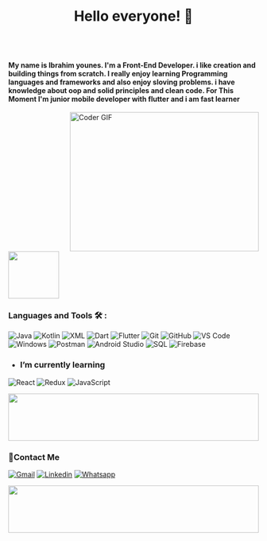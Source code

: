 <h1 align="center"> Hello everyone! 👋 <!-- <img src="https://raw.githubusercontent.com/MartinHeinz/MartinHeinz/master/wave.gif" width="5"> --> </h1>
<br/>
<br/>


<h4> My name is Ibrahim younes. I'm a Front-End Developer. i like creation and building things from scratch. I really enjoy learning Programming languages and frameworks and also enjoy sloving problems. i have knowledge about oop and solid principles and clean code. For This Moment I'm junior mobile developer with flutter and i am fast learner </h4>

<img align="right" src="https://media.giphy.com/media/qgQUggAC3Pfv687qPC/giphy.gif" alt="Coder GIF" width="380" height="280">

<img align="center" src="https://github.com/Govindv7555/Govindv7555/blob/main/49e76e0596857673c5c80c85b84394c1.gif" width= 45% height=95px>

### Languages and Tools 🛠 : 
![Java](https://img.shields.io/badge/-Java-%23E76A00?style=flat-square&logo=java)
![Kotlin](https://img.shields.io/badge/-Kotlin-%230095D5?style=flat-square&logo=kotlin)
![XML](https://img.shields.io/badge/-XML-%230085F0?style=flat-square&logo=xml)
![Dart](https://img.shields.io/badge/-Dart-%230175C2?style=flat-square&logo=dart)
![Flutter](https://img.shields.io/badge/-Flutter-%2302569B?style=flat-square&logo=flutter)
![Git](https://img.shields.io/badge/-Git-%23F05032?style=flat-square&logo=git&logoColor=%23ffffff)
![GitHub](https://img.shields.io/badge/-GitHub-181717?style=flat-square&logo=github)
![VS Code](http://img.shields.io/badge/-VS%20Code-007ACC?style=flat-square&logo=visual-studio-code&logoColor=ffffff)
![Windows](http://img.shields.io/badge/-Windows-0078D6?style=flat-square&logo=windows&logoColor=ffffff)
![Postman](https://img.shields.io/badge/-Postman-%23FF6C37?style=flat-square&logo=postman)
![Android Studio](https://img.shields.io/badge/-Android%20Studio-%233DDC84?style=flat-square&logo=androidstudio)
![SQL](https://img.shields.io/badge/-SQL-%23CC2927?style=flat-square&logo=sql)
![Firebase](https://img.shields.io/badge/-Firebase-%23FFCA28?style=flat-square&logo=firebase)





- ### I’m currently learning 
![React](https://img.shields.io/badge/-React-%23282C34?style=flat-square&logo=react)
![Redux](https://img.shields.io/badge/-redux-7348b6?style=flat-square&logo=redux&logoColor=ffffff)
![JavaScript](https://img.shields.io/badge/-JavaScript-black?style=flat-square&logo=javascript)

<img src="https://github.com/Govindv7555/Govindv7555/blob/main/49e76e0596857673c5c80c85b84394c1.gif" width=100% height=95px>

 ### 🔗Contact Me
[![Gmail](https://img.shields.io/badge/Gmail-D14836?style=for-the-badge&logo=gmail&logoColor=white&link=mailto:AmrSaaayed74@gmail.com)](mailto:ibrahimyounes646@gmail.com)
[![Linkedin](https://img.shields.io/badge/LinkedIn-0077B5?style=for-the-badge&logo=linkedin&logoColor=white
)](https://www.linkedin.com/in/ibrahim-younes-9963b8194/)
[![Whatsapp](https://img.shields.io/badge/-Whatsapp-075e54?style=for-the-badge&logo=Whatsapp&logoColor=white)](https://api.whatsapp.com/send?phone=01017768266)

<!-- ### 🔗Contact Me
[![Gmail](https://img.shields.io/badge/-Gmail-c14438?style=flat-square&logo=Gmail&logoColor=white&link=mailto:ibrahimyounes646@gmail.com)](mailto:ibrahimyounes646@gmail.com
)
[![Linkedin Badge](https://img.shields.io/badge/-LinkedIn-blue?style=flat-square&logo=Linkedin&logoColor=white&link=https://www.linkedin.com/in/ibrahim-younes-9963b8194/?fbclid=IwAR2GQHOg_V5M1g1n4E85stLhI1Y_ihhGWhOKgzbt0P9p8Zlnfl284Ku4_Kc)](https://www.linkedin.com/in/ibrahim-younes-9963b8194/?fbclid=IwAR2GQHOg_V5M1g1n4E85stLhI1Y_ihhGWhOKgzbt0P9p8Zlnfl284Ku4_Kc)
[![Whatsapp](https://img.shields.io/badge/-Whatsapp-075e54?style=for-the-badge&logo=Whatsapp&logoColor=white)](https://api.whatsapp.com/send/?phone=+201017768266) -->




 <img src="https://github.com/Govindv7555/Govindv7555/blob/main/49e76e0596857673c5c80c85b84394c1.gif" width=100% height=95px>

<!-- ### Stats

[![Top Langs](https://github-readme-stats.vercel.app/api/top-langs/?username=AmrSayed74&layout=compact)](https://github.com/anuraghazra/github-readme-stats)

---


